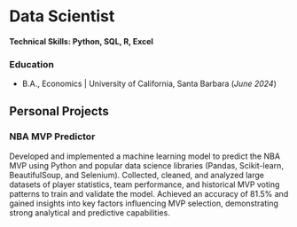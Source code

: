 # Data Scientist

#### Technical Skills: Python, SQL, R, Excel

### Education 
- B.A., Economics | University of California, Santa Barbara (_June 2024_)

## Personal Projects
### NBA MVP Predictor


Developed and implemented a machine learning model to predict the NBA MVP using Python and popular data science libraries (Pandas, Scikit-learn, BeautifulSoup, and Selenium). Collected, cleaned, and analyzed large datasets of player statistics, team performance, and historical MVP voting patterns to train and validate the model. Achieved an accuracy of 81.5% and gained insights into key factors influencing MVP selection, demonstrating strong analytical and predictive capabilities.
